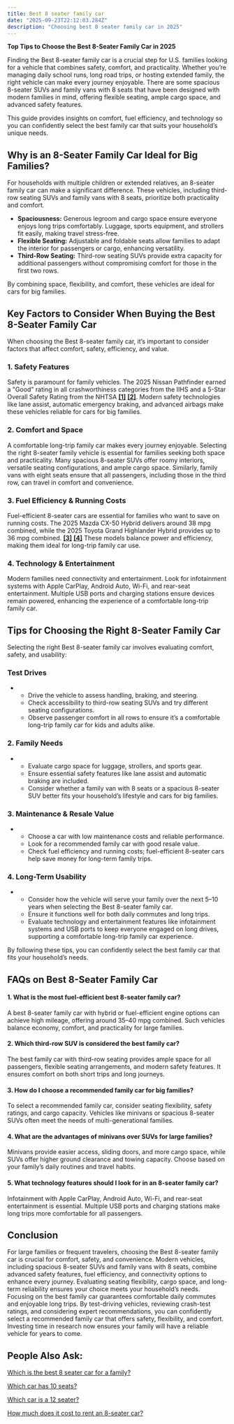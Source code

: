 ```yaml
---
title: Best 8 seater family car
date: "2025-09-23T22:12:03.284Z"
description: "Choosing best 8 seater family car in 2025"
---
```


**Top Tips to Choose the Best 8-Seater Family Car in 2025**

Finding the Best 8-seater family car is a crucial step for U.S. families looking for a vehicle that combines safety, comfort, and practicality. Whether you’re managing daily school runs, long road trips, or hosting extended family, the right vehicle can make every journey enjoyable. There are some spacious 8-seater SUVs and family vans with 8 seats that have been designed with modern families in mind, offering flexible seating, ample cargo space, and advanced safety features.

This guide provides insights on comfort, fuel efficiency, and technology so you can confidently select the best family car that suits your household’s unique needs.

## Why is an 8-Seater Family Car Ideal for Big Families?

For households with multiple children or extended relatives, an 8-seater family car can make a significant difference. These vehicles, including third-row seating SUVs and family vans with 8 seats, prioritize both practicality and comfort.

*   **Spaciousness:** Generous legroom and cargo space ensure everyone enjoys long trips comfortably. Luggage, sports equipment, and strollers fit easily, making travel stress-free.
*   **Flexible Seating:** Adjustable and foldable seats allow families to adapt the interior for passengers or cargo, enhancing versatility.
*   **Third-Row Seating:** Third-row seating SUVs provide extra capacity for additional passengers without compromising comfort for those in the first two rows.

By combining space, flexibility, and comfort, these vehicles are ideal for cars for big families.

## Key Factors to Consider When Buying the Best 8-Seater Family Car

When choosing the Best 8-seater family car, it’s important to consider factors that affect comfort, safety, efficiency, and value.

### 1\. Safety Features

Safety is paramount for family vehicles. The 2025 Nissan Pathfinder earned a "Good" rating in all crashworthiness categories from the IIHS and a 5-Star Overall Safety Rating from the NHTSA **[\[1\]](https://www.iihs.org/ratings/vehicle/nissan/pathfinder-4-door-suv/2025)** **[\[2\]](https://www.iseecars.com/safest/safest-8-seater-suvs?)**. Modern safety technologies like lane assist, automatic emergency braking, and advanced airbags make these vehicles reliable for cars for big families.

### 2\. Comfort and Space

A comfortable long-trip family car makes every journey enjoyable. Selecting the right 8-seater family vehicle is essential for families seeking both space and practicality. Many spacious 8-seater SUVs offer roomy interiors, versatile seating configurations, and ample cargo space. Similarly, family vans with eight seats ensure that all passengers, including those in the third row, can travel in comfort and convenience.

### 3\. Fuel Efficiency & Running Costs

Fuel-efficient 8-seater cars are essential for families who want to save on running costs. The 2025 Mazda CX-50 Hybrid delivers around 38 mpg combined, while the 2025 Toyota Grand Highlander Hybrid provides up to 36 mpg combined. **[\[3\]](https://www.caranddriver.com/news/a61544489/2025-mazda-cx-50-hybrid-specs-price/)** **[\[4\]](https://www.edmunds.com/toyota/grand-highlander-hybrid/)** These models balance power and efficiency, making them ideal for long-trip family car use.

### 4\. Technology & Entertainment

Modern families need connectivity and entertainment. Look for infotainment systems with Apple CarPlay, Android Auto, Wi-Fi, and rear-seat entertainment. Multiple USB ports and charging stations ensure devices remain powered, enhancing the experience of a comfortable long-trip family car.

## Tips for Choosing the Right 8-Seater Family Car

Selecting the right Best 8-seater family car involves evaluating comfort, safety, and usability:

### Test Drives

*   *   Drive the vehicle to assess handling, braking, and steering.
    *   Check accessibility to third-row seating SUVs and try different seating configurations.
    *   Observe passenger comfort in all rows to ensure it’s a comfortable long-trip family car for kids and adults alike.

### 2\. Family Needs

*   *   Evaluate cargo space for luggage, strollers, and sports gear.
    *   Ensure essential safety features like lane assist and automatic braking are included.
    *   Consider whether a family van with 8 seats or a spacious 8-seater SUV better fits your household’s lifestyle and cars for big families.

### 3\. Maintenance & Resale Value

*   *   Choose a car with low maintenance costs and reliable performance.
    *   Look for a recommended family car with good resale value.
    *   Check fuel efficiency and running costs; fuel-efficient 8-seater cars help save money for long-term family trips.

### 4\. Long-Term Usability

*   *   Consider how the vehicle will serve your family over the next 5–10 years when selecting the Best 8-seater family car.
    *   Ensure it functions well for both daily commutes and long trips.
    *   Evaluate technology and entertainment features like infotainment systems and USB ports to keep everyone engaged on long drives, supporting a comfortable long-trip family car experience.

By following these tips, you can confidently select the best family car that fits your household’s needs.

## FAQs on Best 8-Seater Family Car

#### 1\. What is the most fuel-efficient best 8-seater family car?

A best 8-seater family car with hybrid or fuel-efficient engine options can achieve high mileage, offering around 35–40 mpg combined. Such vehicles balance economy, comfort, and practicality for large families.

#### 2\. Which third-row SUV is considered the best family car?

The best family car with third-row seating provides ample space for all passengers, flexible seating arrangements, and modern safety features. It ensures comfort on both short trips and long journeys.

#### 3\. How do I choose a recommended family car for big families?

To select a recommended family car, consider seating flexibility, safety ratings, and cargo capacity. Vehicles like minivans or spacious 8-seater SUVs often meet the needs of multi-generational families.

#### 4\. What are the advantages of minivans over SUVs for large families?

Minivans provide easier access, sliding doors, and more cargo space, while SUVs offer higher ground clearance and towing capacity. Choose based on your family’s daily routines and travel habits.

#### 5\. What technology features should I look for in an 8-seater family car?

Infotainment with Apple CarPlay, Android Auto, Wi-Fi, and rear-seat entertainment is essential. Multiple USB ports and charging stations make long trips more comfortable for all passengers.

## Conclusion

For large families or frequent travelers, choosing the Best 8-seater family car is crucial for comfort, safety, and convenience. Modern vehicles, including spacious 8-seater SUVs and family vans with 8 seats, combine advanced safety features, fuel efficiency, and connectivity options to enhance every journey. Evaluating seating flexibility, cargo space, and long-term reliability ensures your choice meets your household’s needs. Focusing on the best family car guarantees comfortable daily commutes and enjoyable long trips. By test-driving vehicles, reviewing crash-test ratings, and considering expert recommendations, you can confidently select a recommended family car that offers safety, flexibility, and comfort. Investing time in research now ensures your family will have a reliable vehicle for years to come.

## People Also Ask:

[Which is the best 8 seater car for a family?](https://hyperdart.com/hd/web/search?page=1&q=Which%20is%20the%20best%208%20seater%20car%20for%20family%3F)

[Which car has 10 seats?](https://hyperdart.com/hd/web/search?page=1&q=Which%20car%20has%2010%20seats%3F)

[Which car is a 12 seater?](https://hyperdart.com/hd/web/search?page=1&q=Which%20car%20is%20a%2012%20seater%3F)

[How much does it cost to rent an 8-seater car?](https://hyperdart.com/hd/web/search?page=1&q=How%20much%20does%20it%20cost%20to%20rent%20an%208-seater%20car%3F)